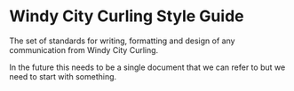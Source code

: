 # Windy City Curling Style Guide
The set of standards for writing, formatting and design of any communication from Windy City Curling.

In the future this needs to be a single document that we can refer to but we need to start with something.
